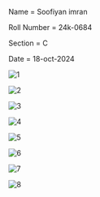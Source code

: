 Name = Soofiyan imran

Roll Number = 24k-0684

Section = C

Date = 18-oct-2024

![1](https://github.com/user-attachments/assets/be64ce26-15b8-4f28-b20d-2539308f0c8b)

![2](https://github.com/user-attachments/assets/021a3913-e5f8-4df5-aad6-805ae32797ba)

![3](https://github.com/user-attachments/assets/17ec165a-7d2e-4b83-9a3e-c2996f2761c4)

![4](https://github.com/user-attachments/assets/a74c9da9-81c3-4eda-be1f-1b57bc65bdc5)

![5](https://github.com/user-attachments/assets/fc53e8e4-5222-46b4-86cb-e88ecf50a344)

![6](https://github.com/user-attachments/assets/831deab2-b2f4-4c22-ba79-6bcdbd949d4f)

![7](https://github.com/user-attachments/assets/2c3b7a79-2576-47cf-91f0-e70e97df735c)

![8](https://github.com/user-attachments/assets/b2f8c3ff-8bdc-4420-8221-bcc0161f3687)



